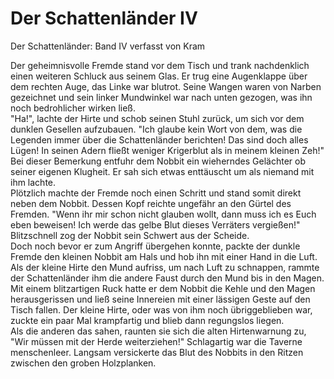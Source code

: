 # Der Schattenländer IV

Der Schattenländer: Band IV verfasst von Kram

Der geheimnisvolle Fremde stand vor dem Tisch und trank nachdenklich einen weiteren Schluck aus seinem Glas. Er trug eine Augenklappe über dem rechten Auge, das Linke war blutrot. Seine Wangen waren von Narben gezeichnet und sein linker Mundwinkel war nach unten gezogen, was ihn noch bedrohlicher wirken ließ.  
"Ha!", lachte der Hirte und schob seinen Stuhl zurück, um sich vor dem dunklen Gesellen aufzubauen. "Ich glaube kein Wort von dem, was die Legenden immer über die Schattenländer berichten! Das sind doch alles Lügen! In seinen Adern fließt weniger Krigerblut als in meinem kleinen Zeh!" Bei dieser Bemerkung entfuhr dem Nobbit ein wieherndes Gelächter ob seiner eigenen Klugheit. Er sah sich etwas enttäuscht um als niemand mit ihm lachte.  
Plötzlich machte der Fremde noch einen Schritt und stand somit direkt neben dem Nobbit. Dessen Kopf reichte ungefähr an den Gürtel des Fremden. "Wenn ihr mir schon nicht glauben wollt, dann muss ich es Euch eben beweisen! Ich werde das gelbe Blut dieses Verräters vergießen!" Blitzschnell zog der Nobbit sein Schwert aus der Scheide.  
Doch noch bevor er zum Angriff übergehen konnte, packte der dunkle Fremde den kleinen Nobbit am Hals und hob ihn mit einer Hand in die Luft.  
Als der kleine Hirte den Mund aufriss, um nach Luft zu schnappen, rammte der Schattenländer ihm die andere Faust durch den Mund bis in den Magen. Mit einem blitzartigen Ruck hatte er dem Nobbit die Kehle und den Magen herausgerissen und ließ seine Innereien mit einer lässigen Geste auf den Tisch fallen. Der kleine Hirte, oder was von ihm noch übriggeblieben war, zuckte ein paar Mal krampfartig und blieb dann regungslos liegen.  
Als die anderen das sahen, raunten sie sich die alten Hirtenwarnung zu, "Wir müssen mit der Herde weiterziehen!" Schlagartig war die Taverne menschenleer. Langsam versickerte das Blut des Nobbits in den Ritzen zwischen den groben Holzplanken.

